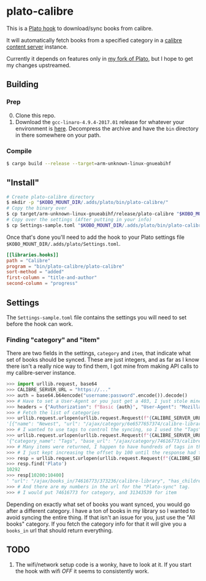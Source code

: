 # plato-calibre

This is a [Plato hook](https://github.com/baskerville/plato/blob/master/doc/HOOKS.md) to download/sync books from calibre.

It will automatically fetch books from a specified category in a [calibre content server](https://manual.calibre-ebook.com/server.html) instance.

Currently it depends on features only in [my fork of Plato](https://github.com/buckley-w-david/plato/tree/update-document-event), but I hope to get my changes upstreamed.

## Building

### Prep
0. Clone this repo.
1. Download the `gcc-linaro-4.9.4-2017.01` release for whatever your environment is [here](https://releases.linaro.org/components/toolchain/binaries/4.9-2017.01/arm-linux-gnueabihf/). Decompress the archive and have the `bin` directory in there somewhere on your path.

### Compile

```bash
$ cargo build --release --target=arm-unknown-linux-gnueabihf
```

## "Install"

```bash
# Create plato-calibre directory
$ mkdir -p "$KOBO_MOUNT_DIR/.adds/plato/bin/plato-calibre/"
# Copy the binary over
$ cp target/arm-unknown-linux-gnueabihf/release/plato-calibre "$KOBO_MOUNT_DIR/.adds/plato/bin/plato-calibre/"
# Copy over the settings (After putting in your info)
$ cp Settings-sample.toml "$KOBO_MOUNT_DIR/.adds/plato/bin/plato-calibre/Settings.toml"
```

Once that's done you'll need to add the hook to your Plato settings file `$KOBO_MOUNT_DIR/.adds/plato/Settings.toml`.
```toml
[[libraries.hooks]]
path = "Calibre"
program = "bin/plato-calibre/plato-calibre"
sort-method = "added"
first-column = "title-and-author"
second-column = "progress"
```

## Settings

The `Settings-sample.toml` file contains the settings you will need to set before the hook can work.

### Finding "category" and "item"

There are two fields in the settings, `category` and `item`, that indicate what set of books should be synced. These are just integers, and as far as I know there isn't a really nice way to find them, I got mine from making API calls to my calibre-server instance.

```python
>>> import urllib.request, base64
>>> CALIBRE_SERVER_URL = "https://..."
>>> auth = base64.b64encode("username:password".encode()).decode()
>>> # Have to set a User-Agent or you just get a 403, I just stole mine from my browser
>>> headers = {"Authorization": f"Basic {auth}", "User-Agent": "Mozilla/5.0 (X11; Linux x86_64; rv:94.0) Gecko/20100101 Firefox/94.0"}
>>> # Fetch the list of categories
>>> urllib.request.urlopen(urllib.request.Request(f"{CALIBRE_SERVER_URL}/ajax/categories/", headers=headers)).read().decode()
'[{"name": "Newest", "url": "/ajax/category/6e6577657374/calibre-library", "icon": "/icon/forward.png", "is_category": false}, {"name": "All books", "url": "/ajax/category/616c6c626f6f6b73/calibre-library", "icon": "/icon/book.png", "is_category": false}, {"url": "/ajax/category/617574686f7273/calibre-library", "name": "Authors", "icon": "/icon/user_profile.png", "is_category": true}, {"url": "/ajax/category/2367656e7265/calibre-library", "name": "Genre", "icon": "/icon/column.png", "is_category": true}, {"url": "/ajax/category/6c616e677561676573/calibre-library", "name": "Languages", "icon": "/icon/languages.png", "is_category": true}, {"url": "/ajax/category/7075626c6973686572/calibre-library", "name": "Publisher", "icon": "/icon/publisher.png", "is_category": true}, {"url": "/ajax/category/726174696e67/calibre-library", "name": "Rating", "icon": "/icon/rating.png", "is_category": true}, {"url": "/ajax/category/736572696573/calibre-library", "name": "Series", "icon": "/icon/series.png", "is_category": true}, {"url": "/ajax/category/74616773/calibre-library", "name": "Tags", "icon": "/icon/tags.png", "is_category": true}]'
>>> # I wanted to use tags to control the syncing, so I used the "Tags" dict in the response
>>> urllib.request.urlopen(urllib.request.Request(f"{CALIBRE_SERVER_URL}/ajax/category/74616773/calibre-library", headers=headers)).read().decode()
'{"category_name": "Tags", "base_url": "/ajax/category/74616773/calibre-library", "total_num": 919, "offset": 0, "num": 100, "sort": "name", "sort_order": "asc", "subcategories": [], "items": [...]}'
>>> # Many items were returned, I happen to have hundreds of tags in the library. The one I wanted wasn't in the first 100 items (the default number to return)
>>> # I just kept increasing the offset by 100 until the response had the tag I was looking for, there was probably a faster way but I'm lazy
>>> resp = urllib.request.urlopen(urllib.request.Request(f"{CALIBRE_SERVER_URL}/ajax/category/74616773/calibre-library?offset=600", headers=headers)).read().decode()
>>> resp.find('Plato')
10292
>>> resp[10200:10400]
' "url": "/ajax/books_in/74616773/373236/calibre-library", "has_children": false}, {"name": "Plato-sync", "average_rating": 0.0, "count": 1, "url": "/ajax/books_in/74616773/31343539/calibre-library", "'
>>> # And there are my numbers in the url for the "Plato-sync" tag.
>>> # I would put 74616773 for category, and 31343539 for item
```

Depending on exactly what set of books you want synced, you would go after a different category. I have a ton of books in my library so I wanted to avoid syncing the entire thing. If that isn't an issue for you, just use the "All books" category. If you fetch the category info for that it will give you a `books_in` url that should return everything.

## TODO

1. The wifi/network setup code is a wonky, have to look at it. If you start the hook with wifi *OFF* it seems to consistently work.
